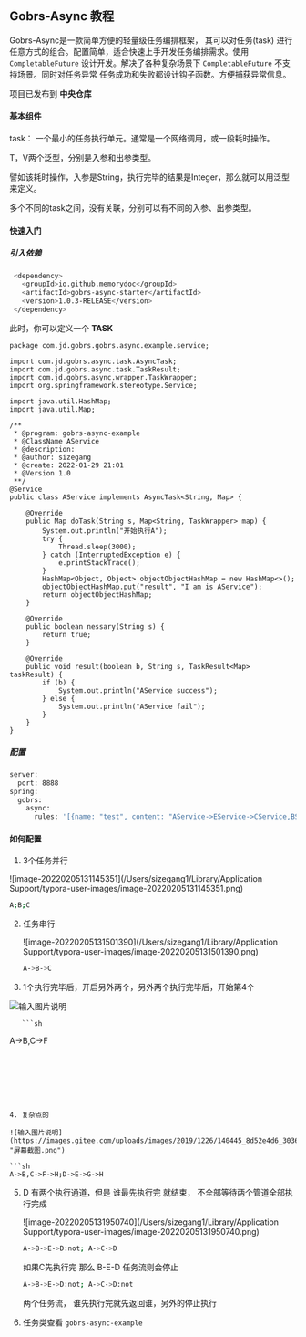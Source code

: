 ## Gobrs-Async	教程



Gobrs-Async是一款简单方便的轻量级任务编排框架， 其可以对任务(task) 进行任意方式的组合。配置简单，适合快速上手开发任务编排需求。使用 <code>CompletableFuture</code> 设计开发。解决了各种复杂场景下 <code>CompletableFuture</code> 不支持场景。同时对任务异常 任务成功和失败都设计钩子函数。方便捕获异常信息。

项目已发布到  **中央仓库**

#### 基本组件

task：  一个最小的任务执行单元。通常是一个网络调用，或一段耗时操作。

T，V两个泛型，分别是入参和出参类型。

譬如该耗时操作，入参是String，执行完毕的结果是Integer，那么就可以用泛型来定义。

多个不同的task之间，没有关联，分别可以有不同的入参、出参类型。



#### 快速入门

##### 引入依赖

```sh
 <dependency>
   <groupId>io.github.memorydoc</groupId>
   <artifactId>gobrs-async-starter</artifactId>
   <version>1.0.3-RELEASE</version>
 </dependency>
```



此时，你可以定义一个 **TASK**

```
package com.jd.gobrs.gobrs.async.example.service;

import com.jd.gobrs.async.task.AsyncTask;
import com.jd.gobrs.async.task.TaskResult;
import com.jd.gobrs.async.wrapper.TaskWrapper;
import org.springframework.stereotype.Service;

import java.util.HashMap;
import java.util.Map;

/**
 * @program: gobrs-async-example
 * @ClassName AService
 * @description:
 * @author: sizegang
 * @create: 2022-01-29 21:01
 * @Version 1.0
 **/
@Service
public class AService implements AsyncTask<String, Map> {

    @Override
    public Map doTask(String s, Map<String, TaskWrapper> map) {
        System.out.println("开始执行A");
        try {
            Thread.sleep(3000);
        } catch (InterruptedException e) {
            e.printStackTrace();
        }
        HashMap<Object, Object> objectObjectHashMap = new HashMap<>();
        objectObjectHashMap.put("result", "I am is AService");
        return objectObjectHashMap;
    }

    @Override
    public boolean nessary(String s) {
        return true;
    }

    @Override
    public void result(boolean b, String s, TaskResult<Map> taskResult) {
        if (b) {
            System.out.println("AService success");
        } else {
            System.out.println("AService fail");
        }
    }
}

```

##### 配置

```sh
server:
  port: 8888
spring:
  gobrs:
    async:
      rules: '[{name: "test", content: "AService->EService->CService,BService->DService:not;AService->DService"}]'
```



#### 如何配置

1.  3个任务并行

![image-20220205131145351](/Users/sizegang1/Library/Application Support/typora-user-images/image-20220205131145351.png)

```sh
A;B;C
```



2. 任务串行

   ![image-20220205131501390](/Users/sizegang1/Library/Application Support/typora-user-images/image-20220205131501390.png)

   ```sh
   A->B->C
   ```





3. 1个执行完毕后，开启另外两个，另外两个执行完毕后，开始第4个

![输入图片说明](https://images.gitee.com/uploads/images/2019/1226/140405_93800bc7_303698.png "屏幕截图.png")

       ```sh 
A->B,C->F
```







4. 复杂点的

![输入图片说明](https://images.gitee.com/uploads/images/2019/1226/140445_8d52e4d6_303698.png "屏幕截图.png")

```sh
A->B,C->F->H;D->E->G->H
```

5. D 有两个执行通道，但是 谁最先执行完 就结束， 不全部等待两个管道全部执行完成

   ![image-20220205131950740](/Users/sizegang1/Library/Application Support/typora-user-images/image-20220205131950740.png)

   ```sh
   A->B->E->D:not; A->C->D
   ```

   如果C先执行完 那么 B-E-D 任务流则会停止

   ``` sh
   A->B->E->D:not; A->C->D:not
   ```

   两个任务流， 谁先执行完就先返回谁，另外的停止执行

5. 任务类查看 <code>gobrs-async-example</code>